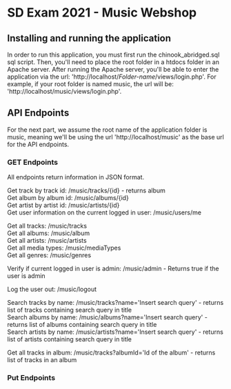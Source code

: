 # SD Exam 2021 - Music Webshop
## Installing and running the application
In order to run this application, you must first run the chinook_abridged.sql sql script.
Then, you'll need to place the root folder in a htdocs folder in an Apache server.
After running the Apache server, you'll be able to enter the application via the url: 'http://localhost/*Folder-name*/views/login.php'. For example, if your root folder is named music, the url will be: 'http://localhost/music/views/login.php'.

## API Endpoints
For the next part, we assume the root name of the application folder is music, meaning we'll be using the url 'http://localhost/music' as the base url for the API endpoints.

### GET Endpoints
All endpoints return information in JSON format. <br/>

Get track by track id: /music/tracks/{id} - returns album <br/>
Get album by album id: /music/albums/{id} <br/>
Get artist by artist id: /music/artists/{id} <br/>
Get user information on the current logged in user: /music/users/me <br/>

Get all tracks: /music/tracks <br/>
Get all albums: /music/album <br/>
Get all artists: /music/artists <br/>
Get all media types: /music/mediaTypes <br/>
Get all genres: /music/genres <br/>

Verify if current logged in user is admin: /music/admin - Returns true if the user is admin <br/>

Log the user out: /music/logout <br/>

Search tracks by name: /music/tracks?name='Insert search query' - returns list of tracks containing search query in title <br/>
Search albums by name: /music/albums?name='Insert search query' - returns list of albums containing search query in title <br/>
Search artists by name: /music/artists?name='Insert search query' - returns list of artists containing search query in title <br/>

Get all tracks in album: /music/tracks?albumId='Id of the album' - returns list of tracks in an album <br/>

### Put Endpoints


